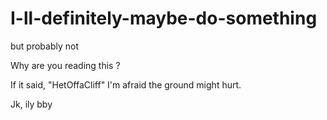 # I-ll-definitely-maybe-do-something
but probably not

Why are you reading this ?

If it said, "HetOffaCliff" I'm afraid the ground might hurt. 

Jk, ily bby
